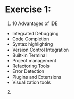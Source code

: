 # Exercise 1:

1. 10 Advantages of IDE
- Integrated Debugging
- Code Completion
- Syntax highlighting
- Version Control Integration
- Built-in Terminal
- Project management
- Refactoring Tools
- Error Detection
- Plugins and Extensions
- Visualization tools

2. 